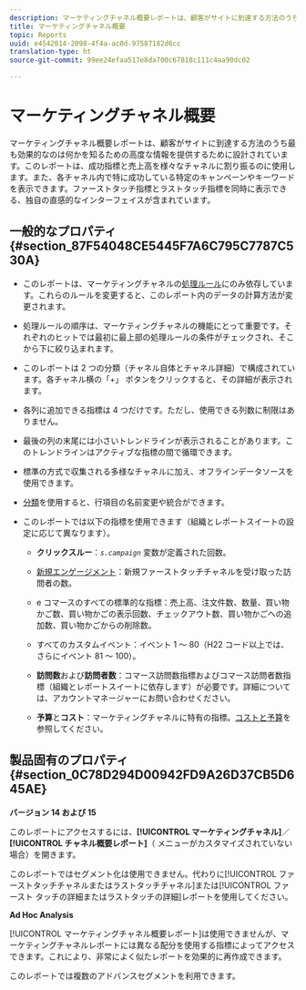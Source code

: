 ```yaml
---
description: マーケティングチャネル概要レポートは、顧客がサイトに到達する方法のうち最も効果的なのは何かを知るための高度な情報を提供するために設計されています。このレポートは、成功指標と売上高を様々なチャネルに割り振るのに使用します。また、各チャネル内で特に成功している特定のキャンペーンやキーワードを表示できます。ファーストタッチ指標とラストタッチ指標を同時に表示できる、独自の直感的なインターフェイスが含まれています。
title: マーケティングチャネル概要
topic: Reports
uuid: e4542014-2098-4f4a-ac0d-97587182d6cc
translation-type: ht
source-git-commit: 99ee24efaa517e8da700c67818c111c4aa90dc02

---
```



# マーケティングチャネル概要

マーケティングチャネル概要レポートは、顧客がサイトに到達する方法のうち最も効果的なのは何かを知るための高度な情報を提供するために設計されています。このレポートは、成功指標と売上高を様々なチャネルに割り振るのに使用します。また、各チャネル内で特に成功している特定のキャンペーンやキーワードを表示できます。ファーストタッチ指標とラストタッチ指標を同時に表示できる、独自の直感的なインターフェイスが含まれています。

## 一般的なプロパティ {#section_87F54048CE5445F7A6C795C7787C530A}

* このレポートは、マーケティングチャネルの[処理ルール](https://marketing.adobe.com/resources/help/ja_JP/mchannel/c_channels_rules.html)にのみ依存しています。これらのルールを変更すると、このレポート内のデータの計算方法が変更されます。
* 処理ルールの順序は、マーケティングチャネルの機能にとって重要です。それぞれのヒットでは最初に最上部の処理ルールの条件がチェックされ、そこから下に絞り込まれます。
* このレポートは 2 つの分類（チャネル自体とチャネル詳細）で構成されています。各チャネル横の「+」 ボタンをクリックすると、その詳細が表示されます。
* 各列に追加できる指標は 4 つだけです。ただし、使用できる列数に制限はありません。
* 最後の列の末尾には小さいトレンドラインが表示されることがあります。このトレンドラインはアクティブな指標の間で循環できます。
* 標準の方式で収集される多様なチャネルに加え、オフラインデータソースを使用できます。
* [分類](https://marketing.adobe.com/resources/help/ja_JP/mchannel/t_classifications.html)を使用すると、行項目の名前変更や統合ができます。
* このレポートでは以下の指標を使用できます（組織とレポートスイートの設定に応じて異なります）。

   * **クリックスルー**：*`s.campaign`* 変数が定義された回数。

   * [新規エンゲージメント](https://marketing.adobe.com/resources/help/ja_JP/mchannel/t_visitor_engagement.html)：新規ファーストタッチチャネルを受け取った訪問者の数。
   * e コマースのすべての標準的な指標：売上高、注文件数、数量、買い物かご数、買い物かごの表示回数、チェックアウト数、買い物かごへの追加数、買い物かごからの削除数。
   * すべてのカスタムイベント：イベント 1 ～ 80（H22 コード以上では、さらにイベント 81 ～ 100）。
   * **訪問数**&#x200B;および&#x200B;**訪問者数**：コマース訪問数指標およびコマース訪問者数指標（組織とレポートスイートに依存します）が必要です。詳細については、アカウントマネージャーにお問い合わせください。

   * **予算**&#x200B;と&#x200B;**コスト**：マーケティングチャネルに特有の指標。[コストと予算](https://marketing.adobe.com/resources/help/ja_JP/mchannel/c_overview_budget.html)を参照してください。

## 製品固有のプロパティ{#section_0C78D294D00942FD9A26D37CB5D645AE}

**バージョン 14 および 15**

このレポートにアクセスするには、**[!UICONTROL マーケティングチャネル]**／**[!UICONTROL チャネル概要レポート]**（ メニューがカスタマイズされていない場合）を開きます。

このレポートではセグメント化は使用できません。代わりに[!UICONTROL ファーストタッチチャネルまたはラストタッチチャネル]または[!UICONTROL ファースト タッチの詳細またはラストタッチの詳細]レポートを使用してください。

**Ad Hoc Analysis**

[!UICONTROL マーケティングチャネル概要レポート]は使用できませんが、マーケティングチャネルレポートには異なる配分を使用する指標によってアクセスできます。これにより、非常によく似たレポートを効果的に再作成できます。

このレポートでは複数のアドバンスセグメントを利用できます。
